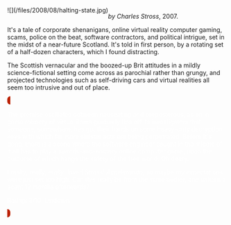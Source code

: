<!--
.. title: Halting State
.. slug: halting-state
.. date: 2008-08-19 05:50:19-05:00
.. tags: media,book,fiction,science-fiction,novel
-->

<span style="float: left">
![](/files/2008/08/halting-state.jpg)
</span>

*by Charles Stross*, 2007.

It's a tale of corporate shenanigans, online virtual reality computer
gaming, scams, police on the beat, software contractors, and political
intrigue, set in the midst of a near-future Scotland. It's told in first
person, by a rotating set of a half-dozen characters, which I found
distracting.

The Scottish vernacular and the boozed-up Brit attitudes in a mildly
science-fictional setting come across as parochial rather than grungy,
and projected technologies such as self-driving cars and virtual
realities all seem too intrusive and out of place.

<span style="background:#bb2200; color:white; border-radius: 1em; padding-left: 0.5em; padding-right: 0.5em; padding-top: 2px;">

The premise oscillates between nauseating and preposterous, as an
in-game robbery of virtual items gradually tips off its investigators
that someone, somewhere, has got their hands on some heavy-duty
decryption keys with which far more sinister acts are being perpetrated.
Before it's done, there is a scene where the software engineer caught in
the middle of it all has to play a swords-and-sorcery online computer
game, upon the outcome of which hangs the safety of the free world. Oh
deary.

I really, really, *really*, loved Stross' *Accelerando*, so maybe my
expectations were just set too high. Can this really be from the same
author, and written a scant 12 months afterwards?

Rating: 3/10. Letdown.

<br style="clear: both" />
